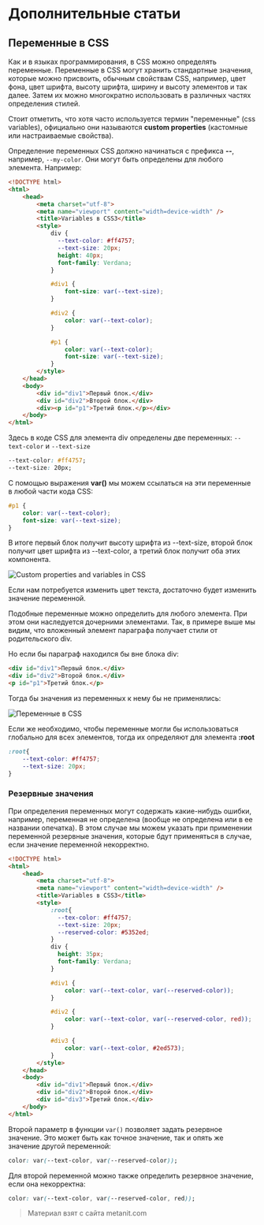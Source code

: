 # Дополнительные статьи

## Переменные в CSS

Как и в языках программирования, в CSS можно определять переменные. Переменные в CSS могут хранить стандартные значения, которые можно присвоить, обычным свойствам CSS, например, цвет фона, цвет шрифта, высоту шрифта, ширину и высоту элементов и так далее. Затем их можно многократно использовать в различных частях определения стилей.

Стоит отметить, что хотя часто используется термин "переменные" (css variables), официально они называются **custom properties** (кастомные или настраиваемые свойства).

Определение переменных CSS должно начинаться с префикса **--**, например, `--my-color`. Они могут быть определены для любого элемента. Например:

```html
<!DOCTYPE html>
<html>
    <head>
        <meta charset="utf-8">
        <meta name="viewport" content="width=device-width" />
        <title>Variables в CSS3</title>
        <style>
            div {
              --text-color: #ff4757;
              --text-size: 20px;
              height: 40px;
              font-family: Verdana;
            }

            #div1 {
                font-size: var(--text-size);
            }

            #div2 {
                color: var(--text-color);
            }

            #p1 {
                color: var(--text-color);
                font-size: var(--text-size);
            }
        </style>
    </head>
    <body>
        <div id="div1">Первый блок.</div>
        <div id="div2">Второй блок.</div>
        <div><p id="p1">Третий блок.</p></div>
    </body>
</html>
```

Здесь в коде CSS для элемента div определены две переменныx: `--text-color` и `--text-size`

```css
--text-color: #ff4757;
--text-size: 20px;
```

С помощью выражения **var()** мы можем ссылаться на эти переменные в любой части кода CSS:

```css
#p1 {
    color: var(--text-color);
    font-size: var(--text-size);
}
```

В итоге первый блок получит высоту шрифта из --text-size, второй блок получит цвет шрифта из --text-color, а третий блок получит оба этих компонента.

![Custom properties and variables in CSS](https://metanit.com/web/html5/pics/cssvariables1.png)

Если нам потребуется изменить цвет текста, достаточно будет изменить значение переменной.

Подобные переменные можно определить для любого элемента. При этом они наследуется дочерними элементами. Так, в примере выше мы видим, что вложенный элемент параграфа получает стили от родительского div.

Но если бы параграф находился бы вне блока div:

```html
<div id="div1">Первый блок.</div>
<div id="div2">Второй блок.</div>
<p id="p1">Третий блок.</p>
```

Тогда бы значения из переменных к нему бы не применялись:

![Переменные в CSS](https://metanit.com/web/html5/pics/cssvariables2.png)

Если же необходимо, чтобы переменные могли бы использоваться глобально для всех элементов, тогда их определяют для элемента **:root**

```css
:root{
    --text-color: #ff4757;
    --text-size: 20px;
}
```

### Резервные значения

При определения переменных могут содержать какие-нибудь ошибки, например, переменная не определена (вообще не определена или в ее названии опечатка). В этом случае мы можем указать при применении переменной резервные значения, которые бдут применяться в случае, если значение переменной некорректно.

```html
<!DOCTYPE html>
<html>
    <head>
        <meta charset="utf-8">
        <meta name="viewport" content="width=device-width" />
        <title>Variables в CSS3</title>
        <style>
            :root{
              --tex-color: #ff4757;
              --text-size: 20px;
              --reserved-color: #5352ed;
            }
            div {
              height: 35px;
              font-family: Verdana;
            }

            #div1 {
                color: var(--text-color, var(--reserved-color));
            }

            #div2 {
                color: var(--text-color, var(--reserved-color, red));
            }

            #div3 {
                color: var(--text-color, #2ed573);
            }
        </style>
    </head>
    <body>
        <div id="div1">Первый блок.</div>
        <div id="div2">Второй блок.</div>
        <div id="div3">Третий блок.</div>
    </body>
</html>
```

Второй параметр в функции `var()` позволяет задать резервное значение. Это может быть как точное значение, так и опять же значение другой переменной:

```css
color: var(--text-color, var(--reserved-color));
```

Для второй переменной можно также определить резервное значение, если она некорректна:

```css
color: var(--text-color, var(--reserved-color, red));
```


> Материал взят с сайта metanit.com